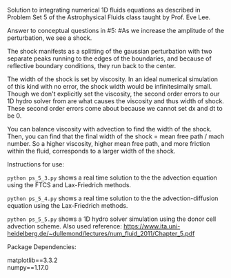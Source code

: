 Solution to integrating numerical 1D fluids equations as described in Problem Set 5 of the Astrophysical Fluids class taught by Prof. Eve Lee.

Answer to conceptual questions in #5:
#As we increase the amplitude of the perturbation, we see a shock. 

The shock manifests as a splitting of the gaussian perturbation with two separate peaks running to the edges of the boundaries, and because of reflective boundary conditions, they run back to the center. 

The width of the shock is set by viscosity. In an ideal numerical simulation of this kind with no error, the shock width would be infinitesimally small. Though we don't explicitly set the viscosity, the second order errors to our 1D hydro solver from are what causes the viscosity and thus width of shock. These second order errors come about because we cannot set dx and dt to be 0.

You can balance viscosity with advection to find the width of the shock. Then, you can find that the final width of the shock = mean free path / mach number. So a higher viscosity, higher mean free path, and more friction within the fluid, corresponds to a larger width of the shock.

Instructions for use: 

`python ps_5_3.py` shows a real time solution to the the advection equation using the FTCS and Lax-Friedrich methods.

`python ps_5_4.py` shows a real time solution to the the advection-diffusion equation using the Lax-Friedrich methods.

`python ps_5_5.py` shows a 1D hydro solver simulation using the donor cell advection scheme. Also used reference: https://www.ita.uni-heidelberg.de/~dullemond/lectures/num_fluid_2011/Chapter_5.pdf


Package Dependencies:

matplotlib==3.3.2  
numpy==1.17.0 

